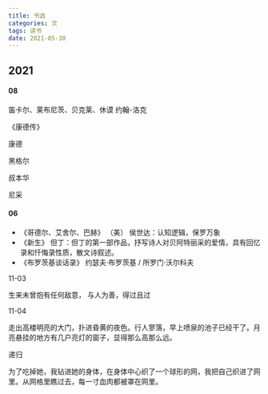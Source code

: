 ```yaml
---
title: 书选
categories: 文
tags: 读书
date: 2021-05-30
---
```


## 2021

#### 08

笛卡尔、莱布尼茨、贝克莱、休谟  约翰-洛克

《康德传》

康德

黑格尔

叔本华

尼采

#### 06

- 《哥德尔、艾舍尔、巴赫》 （美） 侯世达：认知逻辑，保罗万象
- 《新生》 但丁：但丁的第一部作品，抒写诗人对贝阿特丽采的爱情，具有回忆录和忏悔录性质，散文诗叙述。
- 《布罗茨基谈话录》  约瑟夫·布罗茨基 / 所罗门·沃尔科夫



11-03

生来未曾抱有任何敌意， 与人为善，得过且过

11-04

走出高楼明亮的大门，扑进昏黄的夜色。行人寥落，早上喷泉的池子已经干了。月亮悬挂的地方有几户亮灯的窗子，显得那么高那么远。

递归

为了吃掉她，我钻进她的身体，在身体中心织了一个球形的网，我把自己织进了网里。从网格里瞧过去，每一寸血肉都被罩在网里。




